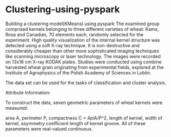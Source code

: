 # Clustering-using-pyspark
Building a clustering model(KMeans) using pyspark
The examined group comprised kernels belonging to three different varieties of wheat: Kama, Rosa and Canadian, 70 elements each, randomly selected for the experiment. High quality visualization of the internal kernel structure was detected using a soft X-ray technique. It is non-destructive and considerably cheaper than other more sophisticated imaging techniques like scanning microscopy or laser technology. The images were recorded on 13x18 cm X-ray KODAK plates. Studies were conducted using combine harvested wheat grain originating from experimental fields, explored at the Institute of Agrophysics of the Polish Academy of Sciences in Lublin.

The data set can be used for the tasks of classification and cluster analysis.

Attribute Information:

To construct the data, seven geometric parameters of wheat kernels were measured:

area A,
perimeter P,
compactness C = 4piA/P^2,
length of kernel,
width of kernel,
asymmetry coefficient
length of kernel groove. All of these parameters were real-valued continuous.
